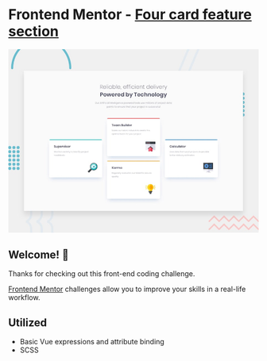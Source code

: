 # Frontend Mentor - [Four card feature section](https://four-card-feature-b1xzrc6sb.now.sh/)

![Design preview for the Four card feature section coding challenge](./design/desktop-preview.jpg)

## Welcome! 👋

Thanks for checking out this front-end coding challenge.

[Frontend Mentor](https://www.frontendmentor.io) challenges allow you to improve your skills in a real-life workflow.

## Utilized

- Basic Vue expressions and attribute binding
- SCSS
